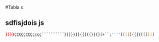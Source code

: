 #Tabla x
## sdfisjdois js
```bash
}}}}ÇÇÇÇÇÇÇÇçççç´´´´´´´´´´}}}}}}}{{{{{}}{}[+``¡''''[[[]]{{{{[[[[]]
```

```
